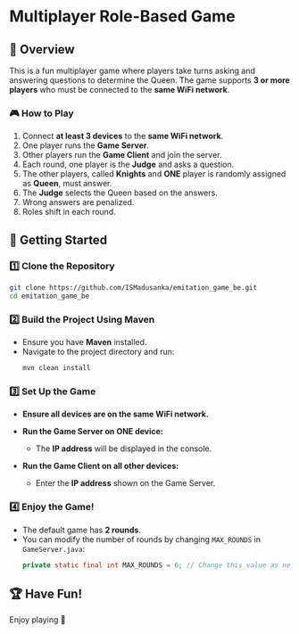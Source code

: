 # Multiplayer Role-Based Game

## 📌 Overview
This is a fun multiplayer game where players take turns asking and answering questions to determine the Queen. The game supports **3 or more players** who must be connected to the **same WiFi network**.

### 🎮 How to Play
1. Connect **at least 3 devices** to the **same WiFi network**.
2. One player runs the **Game Server**.
3. Other players run the **Game Client** and join the server.
4. Each round, one player is the **Judge** and asks a question.
5. The other players, called **Knights** and **ONE** player is randomly assigned as **Queen**, must answer.
6. The **Judge** selects the Queen based on the answers.
7. Wrong answers are penalized.
8. Roles shift in each round.

## 🚀 Getting Started

### 1️⃣ Clone the Repository
```sh
git clone https://github.com/ISMadusanka/emitation_game_be.git
cd emitation_game_be
```

### 2️⃣ Build the Project Using Maven
- Ensure you have **Maven** installed.
- Navigate to the project directory and run:
  ```sh
  mvn clean install
  ```

### 3️⃣ Set Up the Game
- **Ensure all devices are on the same WiFi network.**
- **Run the Game Server on ONE device:**
  
  - The **IP address** will be displayed in the console.
- **Run the Game Client on all other devices:**
  
  - Enter the **IP address** shown on the Game Server.

### 4️⃣ Enjoy the Game!
- The default game has **2 rounds**.
- You can modify the number of rounds by changing `MAX_ROUNDS` in `GameServer.java`:
  ```java
  private static final int MAX_ROUNDS = 6; // Change this value as needed
  ```

## 🏆 Have Fun!
Enjoy playing 👑
